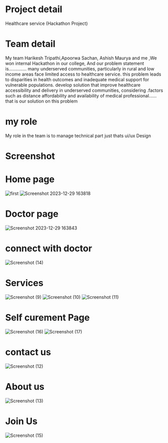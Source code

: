 # Project detail
Healthcare service (Hackathon Project)
 # Team detail
 My team Harikesh Tripathi,Apoorwa Sachan, Ashish Maurya and me ,We won internal Hackathon in our college, And our problem statement is..............
many underserved communities, particularly in rural and low income areas face limited access to healthcare service. this problem leads to disparities in health outcomes and inadequate medical support for vulnerable populations. develop solution that improve healthcare accessibility and delivery in underserved communities, considering .factors such as distance affordability and availability of medical professional......
that is our solution on this problem
 # my role 
 My role in the team is to manage technical part just thats ui/ux Design 
 # Screenshot
 # Home page
![first](https://github.com/guptaravimp/Healthcare-solution-Hackathon-Project/assets/142169363/42f1d295-183d-44d7-a243-e8b0542329c6)
![Screenshot 2023-12-29 163818](https://github.com/guptaravimp/Healthcare-solution-Hackathon-Project/assets/142169363/435bc8ad-9475-49f8-8b82-64a8ebb83749)
# Doctor page
![Screenshot 2023-12-29 163843](https://github.com/guptaravimp/Healthcare-solution-Hackathon-Project/assets/142169363/a301ba07-1e2d-4b11-8f48-1a1269a98663)
# connect with doctor 
![Screenshot (14)](https://github.com/guptaravimp/Healthcare-solution-Hackathon-Project/assets/142169363/9cf2a949-56c6-4830-8e9f-a99867a89349)
# Services
![Screenshot (9)](https://github.com/guptaravimp/Healthcare-solution-Hackathon-Project/assets/142169363/7d3bb331-1819-4333-a3c4-9bbd04fedc48)
![Screenshot (10)](https://github.com/guptaravimp/Healthcare-solution-Hackathon-Project/assets/142169363/e46190d5-0ded-45c8-8076-7c258fd04ac1)
![Screenshot (11)](https://github.com/guptaravimp/Healthcare-solution-Hackathon-Project/assets/142169363/329d8048-e261-449c-89ef-6aa96b191242)
# Self curement Page 
![Screenshot (16)](https://github.com/guptaravimp/Healthcare-solution-Hackathon-Project/assets/142169363/93cba880-1100-48cf-9eed-e628614d1a24)
![Screenshot (17)](https://github.com/guptaravimp/Healthcare-solution-Hackathon-Project/assets/142169363/800fa2c7-4d12-4499-b18c-644b5fb239ad)
# contact us
![Screenshot (12)](https://github.com/guptaravimp/Healthcare-solution-Hackathon-Project/assets/142169363/d46c1455-a5f9-46b4-9dac-5881fa00529a)
# About us
![Screenshot (13)](https://github.com/guptaravimp/Healthcare-solution-Hackathon-Project/assets/142169363/e958eae6-64f7-4fc6-91df-6f4e3407faa8)
# Join Us
![Screenshot (15)](https://github.com/guptaravimp/Healthcare-solution-Hackathon-Project/assets/142169363/0f030385-f6fb-4f73-9e47-3eba0afdce9a)







